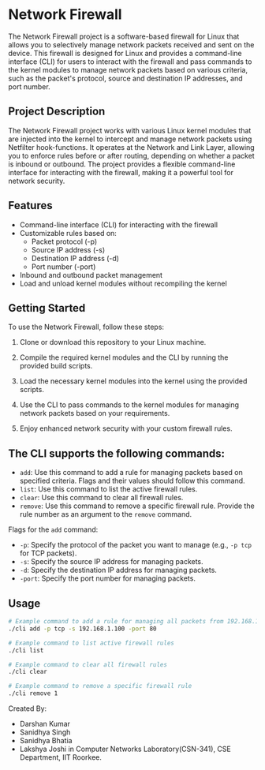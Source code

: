 # Network Firewall

The Network Firewall project is a software-based firewall for Linux that allows you to selectively manage network packets received and sent on the device. This firewall is designed for Linux and provides a command-line interface (CLI) for users to interact with the firewall and pass commands to the kernel modules to manage network packets based on various criteria, such as the packet's protocol, source and destination IP addresses, and port number.

## Project Description

The Network Firewall project works with various Linux kernel modules that are injected into the kernel to intercept and manage network packets using Netfilter hook-functions. It operates at the Network and Link Layer, allowing you to enforce rules before or after routing, depending on whether a packet is inbound or outbound. The project provides a flexible command-line interface for interacting with the firewall, making it a powerful tool for network security.

## Features

- Command-line interface (CLI) for interacting with the firewall
- Customizable rules based on:
  - Packet protocol (-p)
  - Source IP address (-s)
  - Destination IP address (-d)
  - Port number (-port)
- Inbound and outbound packet management
- Load and unload kernel modules without recompiling the kernel

## Getting Started

To use the Network Firewall, follow these steps:

1. Clone or download this repository to your Linux machine.

2. Compile the required kernel modules and the CLI by running the provided build scripts.

3. Load the necessary kernel modules into the kernel using the provided scripts.

4. Use the CLI to pass commands to the kernel modules for managing network packets based on your requirements.

5. Enjoy enhanced network security with your custom firewall rules.


## The CLI supports the following commands:

- `add`: Use this command to add a rule for managing packets based on specified criteria. Flags and their values should follow this command.
- `list`: Use this command to list the active firewall rules.
- `clear`: Use this command to clear all firewall rules.
- `remove`: Use this command to remove a specific firewall rule. Provide the rule number as an argument to the `remove` command.

Flags for the `add` command:

- `-p`: Specify the protocol of the packet you want to manage (e.g., `-p tcp` for TCP packets).
- `-s`: Specify the source IP address for managing packets.
- `-d`: Specify the destination IP address for managing packets.
- `-port`: Specify the port number for managing packets.


## Usage

```bash
# Example command to add a rule for managing all packets from 192.168.1.100 to port 80
./cli add -p tcp -s 192.168.1.100 -port 80

# Example command to list active firewall rules
./cli list

# Example command to clear all firewall rules
./cli clear

# Example command to remove a specific firewall rule
./cli remove 1
```

Created By:
- Darshan Kumar
- Sanidhya Singh
- Sanidhya Bhatia
- Lakshya Joshi
in Computer Networks Laboratory(CSN-341), CSE Department, IIT Roorkee.
 
